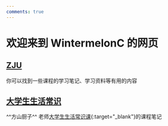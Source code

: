 ```yaml
---
comments: true
---
```

# 欢迎来到 WintermelonC 的网页

## [ZJU](./zju/index.md)

你可以找到一些课程的学习笔记、学习资料等有用的内容

## [大学生生活常识](./common_sense/index.md)

^^方山厨子^^ 老师[大学生生活常识课](https://www.bilibili.com/video/BV1gVsSeyEAv/){:target="_blank"}的课程笔记